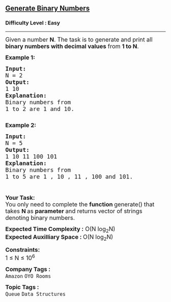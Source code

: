 <h2><a href="https://www.geeksforgeeks.org/problems/generate-binary-numbers-1587115620/1?page=1&category=Queue&status=unsolved&sortBy=submissions">Generate Binary Numbers</a></h2><h3>Difficulty Level : Easy</h3><hr><div class="problems_problem_content__Xm_eO"><p><span style="font-size:18px">Given a number <strong>N</strong>. The task is to generate and print all <strong>binary numbers with decimal values</strong> from <strong>1 to N</strong>.</span></p>

<p><strong><span style="font-size:18px">Example 1:</span></strong></p>

<pre><strong><span style="font-size:18px">Input:
</span></strong><span style="font-size:18px">N = 2
<strong>Output: 
</strong>1 10<strong>
Explanation: 
</strong>Binary numbers from
1 to 2 are 1 and 10.</span>

</pre>

<p><strong><span style="font-size:18px">Example 2:</span></strong></p>

<pre><strong><span style="font-size:18px">Input:
</span></strong><span style="font-size:18px">N = 5
<strong>Output: 
</strong>1 10 11 100 101<strong>
Explanation: 
</strong>Binary numbers from
1 to 5 are 1 , 10 , 11 , 100 and 101.</span></pre>

<p>&nbsp;</p>

<p><span style="font-size:18px"><strong>Your Task:</strong><br>
You only need to complete the <strong>function </strong>generate() that takes <strong>N </strong>as <strong>parameter </strong>and&nbsp;returns vector of strings denoting&nbsp;binary numbers.</span></p>

<p><span style="font-size:18px"><strong>Expected Time Complexity :</strong> O(N log<sub>2</sub>N)<br>
<strong>Expected Auxilliary Space : </strong>O(N log<sub>2</sub>N)</span></p>

<p><span style="font-size:18px"><strong>Constraints:</strong></span><br>
<span style="font-size:18px">1 ≤ N ≤ 10<sup>6</sup></span></p>
</div><p><span style=font-size:18px><strong>Company Tags : </strong><br><code>Amazon</code>&nbsp;<code>OYO Rooms</code>&nbsp;<br><p><span style=font-size:18px><strong>Topic Tags : </strong><br><code>Queue</code>&nbsp;<code>Data Structures</code>&nbsp;